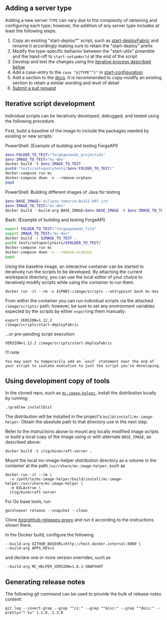 ## Adding a server type

Adding a new server `TYPE` can vary due to the complexity of obtaining and configuring each type; however, the addition of any server type includes at least the following steps:

1. Copy an existing "start-deploy*" script, such as [start-deployFabric](https://github.com/itzg/docker-minecraft-server/blob/master/scripts/start-deployFabric) and rename it accordingly making sure to retain the "start-deploy" prefix
2. Modify the type-specific behavior between the "start-utils" preamble and the hand-off to `start-setupWorld` at the end of the script 
3. Develop and test the changes using the [iterative process described below](#iterative-script-development)
4. Add a case-entry to the `case "${TYPE^^}"` in [start-configuration](https://github.com/itzg/docker-minecraft-server/blob/master/scripts/start-configuration)
5. Add a section to the [docs](https://github.com/itzg/docker-minecraft-server/tree/master/docs). It is recommended to copy-modify an existing section to retain a similar wording and level of detail
6. [Submit a pull request](https://github.com/itzg/docker-minecraft-server/pulls)

## Iterative script development

Individual scripts can be iteratively developed, debugged, and tested using the following procedure.

First, build a baseline of the image to include the packages needed by existing or new scripts:

PowerShell: (Example of building and testing ForgeAPI)
```powershell
$env:FOLDER_TO_TEST="forgeapimods_projectids"
$env:IMAGE_TO_TEST="mc-dev"
docker build -t $env:IMAGE_TO_TEST .
pushd "tests/setuponlytests/$env:FOLDER_TO_TEST/"
docker-compose run mc
docker-compose down -v --remove-orphans
popd
```

PowerShell: Building different images of Java for testing
```powershell
$env:BASE_IMAGE='eclipse-temurin:8u312-b07-jre'
$env:IMAGE_TO_TEST="mc-dev"
docker build --build-arg BASE_IMAGE=$env:BASE_IMAGE -t $env:IMAGE_TO_TEST .
```

Bash: (Example of building and testing ForgeAPI)
```bash
export FOLDER_TO_TEST="forgeapimods_file"
export IMAGE_TO_TEST="mc-dev"
docker build -t $IMAGE_TO_TEST .
pushd tests/setuponlytests/$FOLDER_TO_TEST/
docker-compose run mc
docker-compose down -v --remove-orphans
popd
```

Using the baseline image, an interactive container can be started to iteratively run the scripts to be developed. By attaching the current workspace directory, you can use the local editor of your choice to iteratively modify scripts while using the container to run them.

```shell
docker run -it --rm -v ${PWD}:/image/scripts --entrypoint bash mc-dev
```

From within the container you can run individual scripts via the attached `/image/scripts/` path; however, be sure to set any environment variables expected by the scripts by either `export`ing them manually:

```shell
export VERSION=1.12.2
/image/scripts/start-deployFabric
```

...or pre-pending script execution:

```shell
VERSION=1.12.2 /image/scripts/start-deployFabric
```

!!! note

    You may want to temporarily add an `exit` statement near the end of your script to isolate execution to just the script you're developing.

## Using development copy of tools

In the cloned repo, such as [`mc-image-helper`](https://github.com/itzg/mc-image-helper), install the distribution locally by running:

```shell
./gradlew installDist
```

The distribution will be installed in the project's `build/install/mc-image-helper`. Obtain the absolute path to that directory use in the next step.

Refer to the instructions above to mount any locally modified image scripts or build a local copy of the image using or with alternate `BASE_IMAGE`, as described above:

```shell
docker build -t itzg/minecraft-server .
```

Mount the local mc-image-helper distribution directory as a volume in the container at the path `/usr/share/mc-image-helper`, such as

```shell
docker run -it --rm \
  -v /path/to/mc-image-helper/build/install/mc-image-helper:/usr/share/mc-image-helper \
  -e EULA=true \
  itzg/minecraft-server
```

For Go base tools, run

```shell
goreleaser release --snapshot --clean
```

Clone [itzg/github-releases-proxy](https://github.com/itzg/github-releases-proxy) and run it according to the instructions shown there.

In the Docker build, configure the following 

```shell
--build-arg GITHUB_BASEURL=http://host.docker.internal:8080 \
--build-arg APPS_REV=1
```

and declare one or more version overrides, such as

```
--build-arg MC_HELPER_VERSION=1.8.1-SNAPSHOT
```

## Generating release notes

The following git command can be used to provide the bulk of release notes content:

```shell script
git log --invert-grep --grep "^ci:" --grep "^misc:" --grep "^docs:" --pretty="* %s" 1.1.0..1.2.0
```
